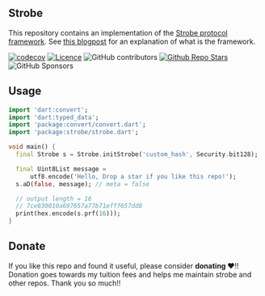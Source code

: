## Strobe
This repository contains an implementation of the [Strobe protocol framework](https://strobe.sourceforge.io/). See [this blogpost](https://www.cryptologie.net/article/416/the-strobe-protocol-framework/) for an explanation of what is the framework.

[![codecov](https://codecov.io/gh/justkawal/strobe/graph/badge.svg?token=8FERML02AR)](https://codecov.io/gh/justkawal/strobe)
[![Licence](https://img.shields.io/badge/License-MIT-red.svg)](./LICENSE)
![GitHub contributors](https://img.shields.io/github/contributors/justkawal/strobe)
[![Github Repo Stars](https://img.shields.io/github/stars/justkawal/strobe)](https://github.com/justkawal/strobe/stargazers)
![GitHub Sponsors](https://img.shields.io/github/sponsors/justkawal)


## Usage

```dart
import 'dart:convert';
import 'dart:typed_data';
import 'package:convert/convert.dart';
import 'package:strobe/strobe.dart';

void main() {
  final Strobe s = Strobe.initStrobe('custom_hash', Security.bit128);

  final Uint8List message =
      utf8.encode('Hello, Drop a star if you like this repo!');
  s.aD(false, message); // meta = false

  // output length = 16
  // 7ce830010a697657a77b71efff657dd8
  print(hex.encode(s.prf(16)));
}
```

## Donate
If you like this repo and found it useful, please consider **donating ❤️**!! Donation goes towards my tuition fees and helps me maintain strobe and other repos. Thank you so much!!

